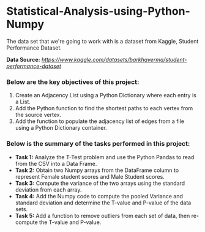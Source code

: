 # Statistical-Analysis-using-Python-Numpy

The data set that we're going to work with is a dataset from Kaggle, Student Performance Dataset.

__Data Source:__ *https://www.kaggle.com/datasets/barkhaverma/student-performance-dataset*

### Below are the key objectives of this project:
1.	Create an Adjacency List using a Python Dictionary where each entry is a List. 
2.	Add the Python function to find the shortest paths to each vertex from the source vertex. 
3.	Add the function to populate the adjacency list of edges from a file using a Python Dictionary container.

### Below is the summary of the tasks performed in this project:
- __Task 1:__ Analyze the T-Test problem and use the Python Pandas to read from the CSV into a Data Frame.
- __Task 2:__ Obtain two Numpy arrays from the DataFrame column to represent Female student scores and Male Student scores.
- __Task 3:__ Compute the variance of the two arrays using the standard deviation from each array.
- __Task 4:__ Add the Numpy code to compute the pooled Variance and standard deviation and determine the T-value and P-value of the data sets.
- __Task 5:__ Add a function to remove outliers from each set of data, then re-compute the T-value and P-value.
